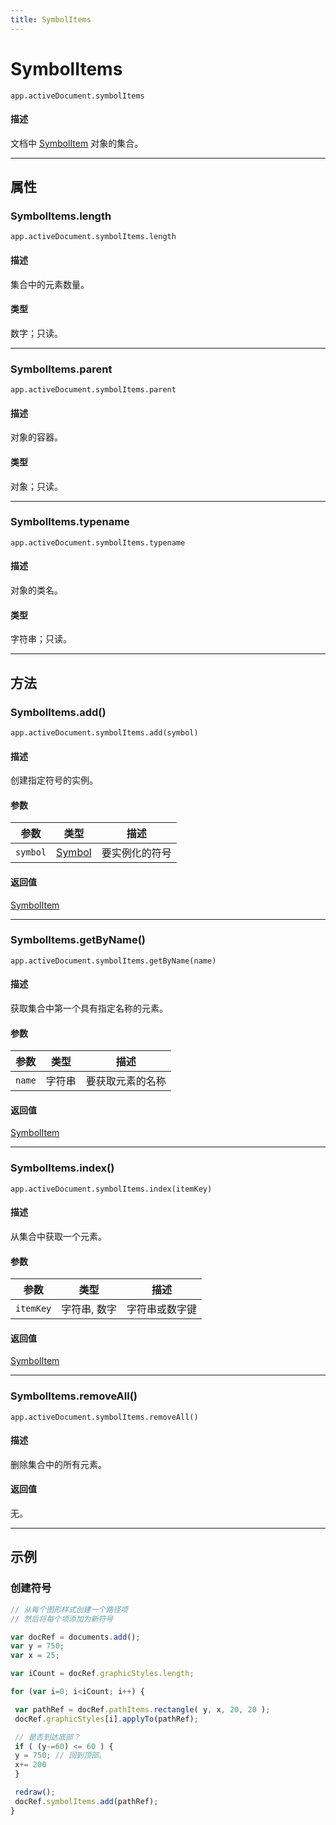 ```yaml
---
title: SymbolItems
---
```

# SymbolItems

`app.activeDocument.symbolItems`

#### 描述

文档中 [SymbolItem](.././SymbolItem) 对象的集合。

---

## 属性

### SymbolItems.length

`app.activeDocument.symbolItems.length`

#### 描述

集合中的元素数量。

#### 类型

数字；只读。

---

### SymbolItems.parent

`app.activeDocument.symbolItems.parent`

#### 描述

对象的容器。

#### 类型

对象；只读。

---

### SymbolItems.typename

`app.activeDocument.symbolItems.typename`

#### 描述

对象的类名。

#### 类型

字符串；只读。

---

## 方法

### SymbolItems.add()

`app.activeDocument.symbolItems.add(symbol)`

#### 描述

创建指定符号的实例。

#### 参数

| 参数 | 类型 | 描述 |
| --- | --- | --- |
| `symbol` | [Symbol](.././Symbol) | 要实例化的符号 |

#### 返回值

[SymbolItem](.././SymbolItem)

---

### SymbolItems.getByName()

`app.activeDocument.symbolItems.getByName(name)`

#### 描述

获取集合中第一个具有指定名称的元素。

#### 参数

| 参数 | 类型 | 描述 |
| --- | --- | --- |
| `name` | 字符串 | 要获取元素的名称 |

#### 返回值

[SymbolItem](.././SymbolItem)

---

### SymbolItems.index()

`app.activeDocument.symbolItems.index(itemKey)`

#### 描述

从集合中获取一个元素。

#### 参数

| 参数 | 类型 | 描述 |
| --- | --- | --- |
| `itemKey` | 字符串, 数字 | 字符串或数字键 |

#### 返回值

[SymbolItem](.././SymbolItem)

---

### SymbolItems.removeAll()

`app.activeDocument.symbolItems.removeAll()`

#### 描述

删除集合中的所有元素。

#### 返回值

无。

---

## 示例

### 创建符号

```javascript
// 从每个图形样式创建一个路径项
// 然后将每个项添加为新符号

var docRef = documents.add();
var y = 750;
var x = 25;

var iCount = docRef.graphicStyles.length;

for (var i=0; i<iCount; i++) {

 var pathRef = docRef.pathItems.rectangle( y, x, 20, 20 );
 docRef.graphicStyles[i].applyTo(pathRef);

 // 是否到达底部？
 if ( (y-=60) <= 60 ) {
 y = 750; // 回到顶部。
 x+= 200
 }

 redraw();
 docRef.symbolItems.add(pathRef);
}
```
